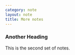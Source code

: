 ```yaml
---
category: note
layout: note
title: More notes
---
```


### Another Heading

This is the second set of notes.
